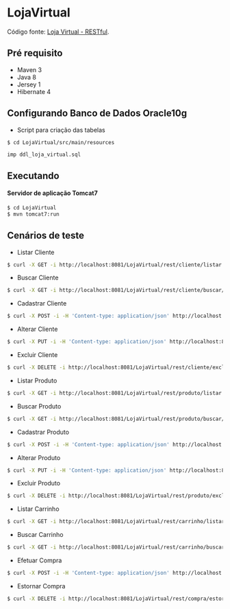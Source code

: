 # LojaVirtual

Código fonte: [Loja Virtual - RESTful](https://wp.me/*********).

## Pré requisito

- Maven 3
- Java 8
- Jersey 1
- Hibernate 4

## Configurando Banco de Dados Oracle10g

- Script para criação das tabelas
```sh
$ cd LojaVirtual/src/main/resources
```
```imp ddl_loja_virtual.sql```

## Executando 

#### Servidor de aplicação Tomcat7

```sh
$ cd LojaVirtual
$ mvn tomcat7:run
```

## Cenários de teste

- Listar Cliente
```sh
$ curl -X GET -i http://localhost:8081/LojaVirtual/rest/cliente/listar
```

- Buscar Cliente
```sh
$ curl -X GET -i http://localhost:8081/LojaVirtual/rest/cliente/buscar/1
```

- Cadastrar Cliente
```sh
$ curl -X POST -i -H 'Content-type: application/json' http://localhost:8081/LojaVirtual/rest/cliente/cadastrar -d '{"nome": "teste teste teste","documento": "999.999.999-99","email": "teste@teste.com"}'
```

- Alterar Cliente
```sh
$ curl -X PUT -i -H 'Content-type: application/json' http://localhost:8081/LojaVirtual/rest/cliente/alterar -d '{"id": 1,"nome": "teste teste teste","documento": "999.999.999-99","email": "teste@teste.com"}'
```

- Excluir Cliente
```sh
$ curl -X DELETE -i http://localhost:8081/LojaVirtual/rest/cliente/excluir/1
```

- Listar Produto
```sh
$ curl -X GET -i http://localhost:8081/LojaVirtual/rest/produto/listar
```

- Buscar Produto
```sh
$ curl -X GET -i http://localhost:8081/LojaVirtual/rest/produto/buscar/1
```

- Cadastrar Produto
```sh
$ curl -X POST -i -H 'Content-type: application/json' http://localhost:8081/LojaVirtual/rest/produto/cadastrar -d '{"nome": "iPhone","preco": 1999.9,"quantidade": 10}'
```

- Alterar Produto
```sh
$ curl -X PUT -i -H 'Content-type: application/json' http://localhost:8081/LojaVirtual/rest/produto/alterar -d '{"id": 1,"nome": "iPhone","preco": 1999.9,"quantidade": 10}'
```

- Excluir Produto
```sh
$ curl -X DELETE -i http://localhost:8081/LojaVirtual/rest/produto/excluir/1
```

- Listar Carrinho
```sh
$ curl -X GET -i http://localhost:8081/LojaVirtual/rest/carrinho/listar
```

- Buscar Carrinho
```sh
$ curl -X GET -i http://localhost:8081/LojaVirtual/rest/carrinho/buscar/1
```

- Efetuar Compra
```sh
$ curl -X POST -i -H 'Content-type: application/json' http://localhost:8081/LojaVirtual/rest/compra/efetuar -d '{"cliente":{"id": 1,"nome": "teste teste teste","documento": "999.999.999-99","email": "teste@teste.com"},"produto":{"id": 1,"nome": "iPhone","preco": 1999.9,"quantidade": 10},"quantidade": 1}'
```

- Estornar Compra
```sh
$ curl -X DELETE -i http://localhost:8081/LojaVirtual/rest/compra/estornar/1
```
